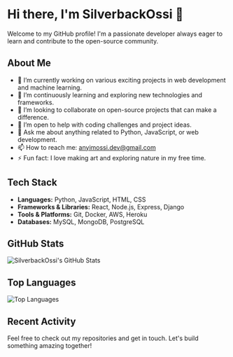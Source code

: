 # Hi there, I'm SilverbackOssi 👋

Welcome to my GitHub profile! I'm a passionate developer always eager to learn and contribute to the open-source community.

## About Me

- 🔭 I’m currently working on various exciting projects in web development and machine learning.
- 🌱 I’m continuously learning and exploring new technologies and frameworks.
- 👯 I’m looking to collaborate on open-source projects that can make a difference.
- 🤔 I’m open to help with coding challenges and project ideas.
- 💬 Ask me about anything related to Python, JavaScript, or web development.
- 📫 How to reach me: [anyimossi.dev@gmail.com](mailto:anyimossi.dev@gmail.com)
- ⚡ Fun fact: I love making art and exploring nature in my free time.

## Tech Stack

- **Languages:** Python, JavaScript, HTML, CSS
- **Frameworks & Libraries:** React, Node.js, Express, Django
- **Tools & Platforms:** Git, Docker, AWS, Heroku
- **Databases:** MySQL, MongoDB, PostgreSQL

## GitHub Stats

![SilverbackOssi's GitHub Stats](https://github-readme-stats.vercel.app/api?username=SilverbackOssi&show_icons=true&theme=radical)

## Top Languages

![Top Languages](https://github-readme-stats.vercel.app/api/top-langs/?username=SilverbackOssi&layout=compact&theme=radical)

## Recent Activity

<!--START_SECTION:activity-->
<!--END_SECTION:activity-->

Feel free to check out my repositories and get in touch. Let's build something amazing together!
